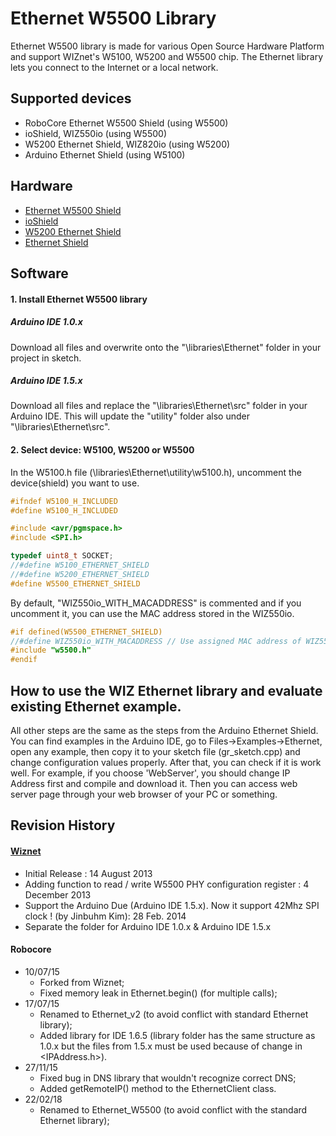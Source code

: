 Ethernet W5500 Library
========
Ethernet W5500 library is made for various Open Source Hardware Platform and support WIZnet's W5100, W5200 and W5500 chip. The Ethernet library lets you connect to the Internet or a local network.

## Supported devices
* RoboCore Ethernet W5500 Shield (using W5500)
* ioShield, WIZ550io (using W5500)
* W5200 Ethernet Shield, WIZ820io (using W5200)
* Arduino Ethernet Shield (using W5100)

## Hardware
* [Ethernet W5500 Shield](https://www.robocore.net/loja/produtos/arduino-shield-ethernet-w5500.html "Ethernet W5500 Shield")
* [ioShield](http://wizwiki.net/wiki/doku.php?id=ioshield "ioShield")
* [W5200 Ethernet Shield](https://github.com/Wiznet/W5200-Ethernet-Shield "W5200 Ethernet Shield")
* [Ethernet Shield](http://arduino.cc/en/Main/ArduinoEthernetShield "Ethernet Shield")

## Software
#### 1. Install Ethernet W5500 library
##### Arduino IDE 1.0.x

Download all files and overwrite onto the "\libraries\Ethernet" folder in your project in sketch.

##### Arduino IDE 1.5.x

Download all files and replace the "\libraries\Ethernet\src" folder in your Arduino IDE. This will update the "utility" folder also under "\libraries\Ethernet\src".

#### 2. Select device: W5100, W5200 or W5500
In the W5100.h file (\libraries\Ethernet\utility\w5100.h), uncomment the device(shield) you want to use.

```cpp
#ifndef	W5100_H_INCLUDED
#define	W5100_H_INCLUDED

#include <avr/pgmspace.h>
#include <SPI.h>

typedef uint8_t SOCKET;
//#define W5100_ETHERNET_SHIELD
//#define W5200_ETHERNET_SHIELD
#define W5500_ETHERNET_SHIELD
```
By default, "WIZ550io_WITH_MACADDRESS" is commented and if you uncomment it, you can use the MAC address stored in the WIZ550io.

```cpp
#if defined(W5500_ETHERNET_SHIELD)
//#define WIZ550io_WITH_MACADDRESS // Use assigned MAC address of WIZ550io
#include "w5500.h"
#endif
```

## How to use the WIZ Ethernet library and evaluate existing Ethernet example.
All other steps are the same as the steps from the Arduino Ethernet Shield. You can find examples in the Arduino IDE, go to Files->Examples->Ethernet, open any example, then copy it to your sketch file (gr_sketch.cpp) and change configuration values properly.
After that, you can check if it is work well. For example, if you choose 'WebServer', you should change IP Address first and compile and download it. Then you can access web server page through your web browser of your PC or something.

## Revision History

#### [Wiznet](https://github.com/Wiznet/WIZ_Ethernet_Library "WIZ Ethernet Library")
* Initial Release : 14 August 2013
* Adding function to read / write W5500 PHY configuration register : 4 December 2013
* Support the Arduino Due (Arduino IDE 1.5.x). Now it support 42Mhz SPI clock ! (by Jinbuhm Kim): 28 Feb. 2014
* Separate the folder for Arduino IDE 1.0.x & Arduino IDE 1.5.x

#### Robocore
* 10/07/15
  * Forked from Wiznet;
  * Fixed memory leak in Ethernet.begin() (for multiple calls);
* 17/07/15
  * Renamed to Ethernet_v2 (to avoid conflict with standard Ethernet library);
  * Added library for IDE 1.6.5 (library folder has the same structure as 1.0.x but the files from 1.5.x must be used because of change in <IPAddress.h>).
* 27/11/15
  * Fixed bug in DNS library that wouldn't recognize correct DNS;
  * Added getRemoteIP() method to the EthernetClient class.
* 22/02/18
  * Renamed to Ethernet_W5500 (to avoid conflict with the standard Ethernet library);

